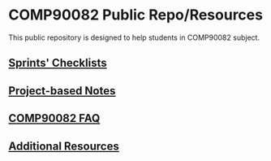 # COMP90082 Public Repo/Resources

This public repository is designed to help students in COMP90082 subject.


## [Sprints' Checklists](https://github.com/COMP90082-2022-SM2/comp90082-2022-sm2-resources/tree/main/checklists)

## [Project-based Notes](https://cis-projects.github.io/project_based_course_notes/)

## [COMP90082 FAQ](https://wiggly-turnip-06b.notion.site/a8713810d04744a38979f6c25b850393?v=18b952eb75764c828cefd37187a78664)

## [Additional Resources](https://github.com/COMP90082-2022-SM2/comp90082-2022-sm2-resources/tree/main/additional_resources)